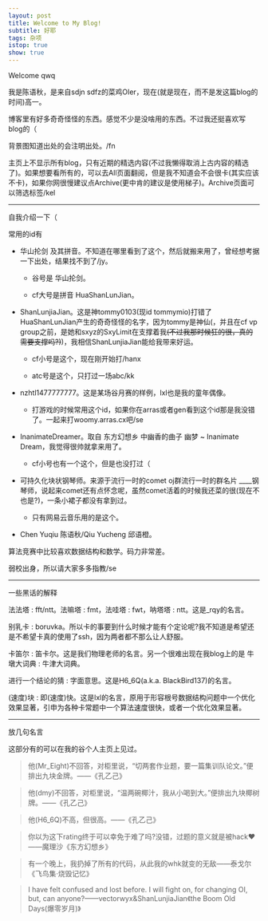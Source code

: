 ```yaml
---
layout: post
title: Welcome to My Blog!
subtitle: 好耶
tags: 杂项
istop: true
show: true
---
```


Welcome qwq

我是陈语秋，是来自sdjn sdfz的菜鸡OIer，现在(就是现在，而不是发这篇blog的时间)高一。

博客里有好多奇奇怪怪的东西。感觉不少是没啥用的东西。不过我还挺喜欢写blog的（

背景图知道出处的会注明出处。/fn

主页上不显示所有blog，只有近期的精选内容(不过我懒得取消上古内容的精选了)。如果想要看所有的，可以去All页面翻阅，但是我不知道会不会很卡(其实应该不卡)，如果你网很慢建议点Archive(更中肯的建议是使用梯子)。Archive页面可以筛选标签/kel

-----

自我介绍一下（

常用的id有

 - 华山抡剑 及其拼音。不知道在哪里看到了这个，然后就搬来用了，曾经想考据一下出处，结果找不到了/jy。

   - 谷号是 华山抡剑。

   - cf大号是拼音 HuaShanLunJian。

 - ShanLunjiaJian。这是神tommy0103(现id tommymio)打错了HuaShanLunJian产生的奇奇怪怪的名字，因为tommy是神仙(，并且在cf vp group之前，是她和sxyz的SxyLimit在支撑着我~~(不过我那时候狂的很，真的需要支撑吗?)~~)，我相信ShanLunjiaJian能给我带来好运。

   - cf小号是这个，现在刚开始打/hanx

   - atc号是这个，只打过一场abc/kk

 - nzhtl1477777777。这是某场谷月赛的样例，lxl也是我的童年偶像。

   - 打游戏的时候常用这个id，如果你在arras或者gen看到这个id那是我没错了。一起来打woomy.arras.cx吧/se

 - InanimateDreamer。取自 东方幻想乡 中幽香的曲子 幽梦 ~ Inanimate Dream，我觉得很帅就拿来用了。

   - cf小号也有一个这个，但是也没打过（

 - 可持久化块状钢琴师。来源于流行一时的comet oj群流行一时的群名片 \_\_\_\_钢琴师，说起来comet还有点怀念呢，虽然comet活着的时候我还菜的很(现在不也是?)，一条小裙子都没有拿到过。

   - 只有网易云音乐用的是这个。

 - Chen Yuqiu 陈语秋/Qiu Yucheng 邱语橙。

算法竞赛中比较喜欢数据结构和数学。码力非常差。

弱校出身，所以请大家多多指教/se

-----

一些黑话的解释

法法塔 : fft/ntt。法嘛塔 : fmt，法哇塔 : fwt，呐塔塔 : ntt。这是_rqy的名言。

别乳卡 : boruvka。所以卡的事要到什么时候才能有个定论呢?我不知道是希望还是不希望卡真的使用了ssh，因为两者都不那么让人舒服。

卡笛尔 : 笛卡尔。这是我们物理老师的名言。另一个很难出现在我blog上的是 牛墩大词典 : 牛津大词典。

进行一个结论的猜 : 字面意思。这是H6_6Q(a.k.a. BlackBird137)的名言。

(速度)块 : 即(速度)快。这是lxl的名言，原用于形容根号数据结构问题中一个优化效果显著，引申为各种卡常题中一个算法速度很快，或者一个优化效果显著。

-----

放几句名言

这部分有的可以在我的谷个人主页上见过。

> 他(Mr_Eight)不回答，对柜里说，“切两套作业题，要一篇集训队论文。”便排出九块金牌。——《孔乙己》

> 他(dmy)不回答，对柜里说，“温两碗椰汁，我从小喝到大。”便排出九块椰树牌。——《孔乙己》

> 他(H6_6Q)不高，但很高。——《孔乙己》

> 你以为这下rating终于可以幸免于难了吗?没错，过题的意义就是被hack♥——魔理沙《东方幻想乡》

> 有一个晚上，我扔掉了所有的代码，从此我的whk就变的无敌——泰戈尔《飞鸟集·烧毁记忆》

> I have felt confused and lost before. I will fight on, for changing OI, but, can anyone?——vectorwyx&ShanLunjiaJian《the Boom Old Days(爆零岁月)》